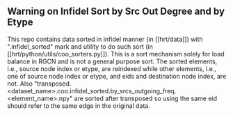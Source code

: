 ## Warning on Infidel Sort by Src Out Degree and by Etype
This repo contains data sorted in infidel manner (in [[hrt/data]]) with ".infidel_sorted" mark and utility to do such sort (in [[hrt/python/utils/coo_sorters.py]]). This is a sort mechanism solely for load balance in RGCN and is not a general purpose sort. The sorted elements, i.e., source node index or etype, are reindexed while other elements, i.e., one of source node index or etype, and eids and destination node index, are not. Also "transposed.<dataset_name>.coo.infidel_sorted.by_srcs_outgoing_freq.<element_name>.npy" are sorted after transposed so using the same eid should refer to the same edge in the original data.

